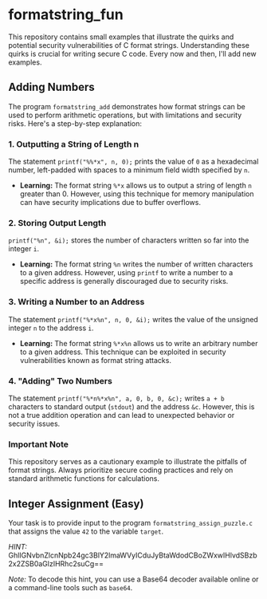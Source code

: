 # formatstring_fun
This repository contains small examples that illustrate the quirks and
potential security vulnerabilities of C format strings. Understanding
these quirks is crucial for writing secure C code. Every now and then, I'll add new examples.


## Adding Numbers
The program `formatstring_add` demonstrates how format strings can be used to perform arithmetic operations, but with limitations and security risks. Here's a step-by-step explanation:

### 1. Outputting a String of Length n
The statement `printf("%%*x", n, 0);` prints the value of `0` as a hexadecimal number, left-padded with spaces to a minimum field width specified by `n`.

* **Learning:** The format string `%*x` allows us to output a string of length `n` greater than 0. However, using this technique for memory manipulation can have security implications due to buffer overflows.

### 2. Storing Output Length
`printf("%n", &i);` stores the number of characters written so far into the integer `i`.

* **Learning:** The format string `%n` writes the number of written characters to a given address. However, using `printf` to write a number to a specific address is generally discouraged due to security risks.

### 3. Writing a Number to an Address
The statement `printf("%*x%n", n, 0, &i);` writes the value of the unsigned integer `n` to the address `i`.

* **Learning:** The format string `%*x%n` allows us to write an arbitrary number to a given address. This technique can be exploited in security vulnerabilities known as format string attacks.

### 4. "Adding" Two Numbers
The statement `printf("%*n%*x%n", a, 0, b, 0, &c);` writes `a + b` characters to standard output (`stdout`) and the address `&c`. However, this is not a true addition operation and can lead to unexpected behavior or security issues.

### Important Note
This repository serves as a cautionary example to illustrate the
pitfalls of format strings. Always prioritize secure coding practices
and rely on standard arithmetic functions for calculations.


## Integer Assignment (Easy)
Your task is to provide input to the program
`formatstring_assign_puzzle.c` that assigns the value `42` to the
variable `target`.

*HINT:* GhlIGNvbnZlcnNpb24gc3BlY2lmaWVyICduJyBtaWdodCBoZWxwIHlvdSBzb2x2ZSB0aGlzIHRhc2suCg==

*Note:* To decode this hint, you can use a Base64 decoder available
online or a command-line tools such as `base64`.


